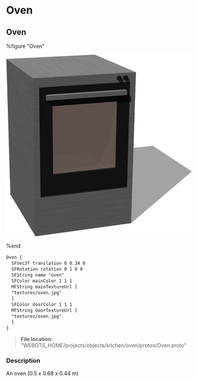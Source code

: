 # Oven

## Oven

%figure "Oven"

![Oven-image](images/objects/oven/Oven/model.png)

%end

```
Oven {
  SFVec3f translation 0 0.34 0
  SFRotation rotation 0 1 0 0
  SFString name "oven"
  SFColor mainColor 1 1 1
  MFString mainTextureUrl [
  "textures/oven.jpg"
  ]
  SFColor doorColor 1 1 1
  MFString doorTextureUrl [
  "textures/oven.jpg"
  ]
}
```

> **File location**: "WEBOTS\_HOME/projects/objects/kitchen/oven/protos/Oven.proto"

### Description

An oven (0.5 x 0.68 x 0.44 m)

